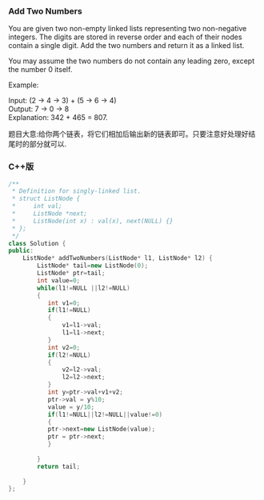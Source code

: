 ### Add Two Numbers

You are given two non-empty linked lists representing two non-negative integers. The digits are stored in reverse order and each of their nodes contain a single digit. Add the two numbers and return it as a linked list.  

You may assume the two numbers do not contain any leading zero, except the number 0 itself.  

Example:

Input: (2 -> 4 -> 3) + (5 -> 6 -> 4)  
Output: 7 -> 0 -> 8  
Explanation: 342 + 465 = 807.  

题目大意:给你两个链表，将它们相加后输出新的链表即可。只要注意好处理好结尾时的部分就可以.

### C++版

```C++
/**
 * Definition for singly-linked list.
 * struct ListNode {
 *     int val;
 *     ListNode *next;
 *     ListNode(int x) : val(x), next(NULL) {}
 * };
 */
class Solution {
public:
    ListNode* addTwoNumbers(ListNode* l1, ListNode* l2) {
        ListNode* tail=new ListNode(0);
        ListNode* ptr=tail;
        int value=0;
        while(l1!=NULL ||l2!=NULL)
        {
           int v1=0;
           if(l1!=NULL)
           {
               v1=l1->val;
               l1=l1->next;
           }
           int v2=0;
           if(l2!=NULL)
           {
               v2=l2->val;
               l2=l2->next;
           }
           int y=ptr->val+v1+v2;
           ptr->val = y%10;
           value = y/10;
           if(l1!=NULL||l2!=NULL||value!=0)
           {
           ptr->next=new ListNode(value);
           ptr = ptr->next;
           }
           
        }
        return tail;
        
    }
};
```